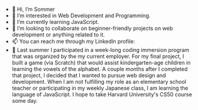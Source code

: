 - 👋 Hi, I’m Sommer
- 👀 I’m interested in Web Development and Programming.
- 🌱 I’m currently learning JavaScript.
- 💞️ I’m looking to collaborate on beginner-friendly projects on web development or anything related to it.
- 📫 You can reach me through my LinkedIn profile: [](https://www.linkedin.com/in/sommer-b-161038216/)
- 📕 Last summer I participated in a week-long coding immersion program that was organized by the my current employer. For my final project, I built a game (via Scratch) that would assist kindergarten-age children in learning the vowels of the alphabet. A couple months after I completed that project, I decided that I wanted to pursue web design and development. When I am not fulfilling my role as an elementary school teacher or participating in my weekly Japanese class, I am learning the language of JavaScript. I hope to take Harvard University's CS50 course some day.
  <!---
8AngelWings8/8AngelWings8 is a ✨ special ✨ repository because its `README.md` (this file) appears on your GitHub profile.
You can click the Preview link to take a look at your changes.
--->
